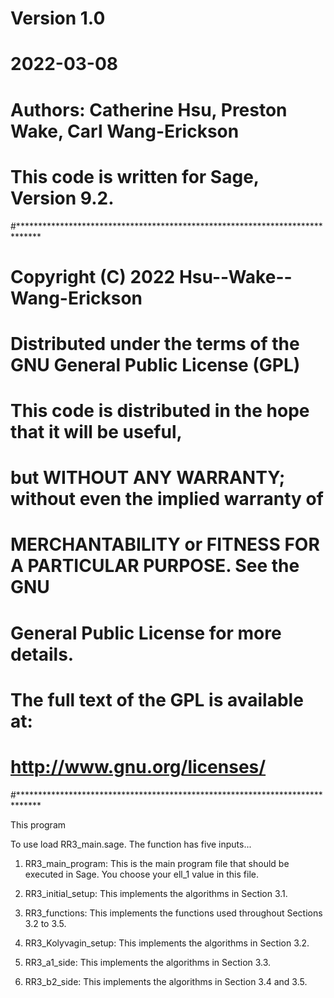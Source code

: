 # Version 1.0
# 2022-03-08
# Authors: Catherine Hsu, Preston Wake, Carl Wang-Erickson
#
# This code is written for Sage, Version 9.2.

#*****************************************************************************
#       Copyright (C) 2022 Hsu--Wake--Wang-Erickson 
#
#  Distributed under the terms of the GNU General Public License (GPL)
#
#    This code is distributed in the hope that it will be useful,
#    but WITHOUT ANY WARRANTY; without even the implied warranty of
#    MERCHANTABILITY or FITNESS FOR A PARTICULAR PURPOSE.  See the GNU
#    General Public License for more details.
#
#  The full text of the GPL is available at:
#
#                  http://www.gnu.org/licenses/
#*****************************************************************************

This program 

To use load RR3_main.sage. The function has five inputs...

1. RR3_main_program: This is the main program file that should be executed in Sage. You choose your ell_1 value in this file.

2. RR3_initial_setup: This implements the algorithms in Section 3.1.

3. RR3_functions: This implements the functions used throughout Sections 3.2 to 3.5.

4. RR3_Kolyvagin_setup: This implements the algorithms in Section 3.2.

5. RR3_a1_side: This implements the algorithms in Section 3.3.

6. RR3_b2_side: This implements the algorithms in Section 3.4 and 3.5.
